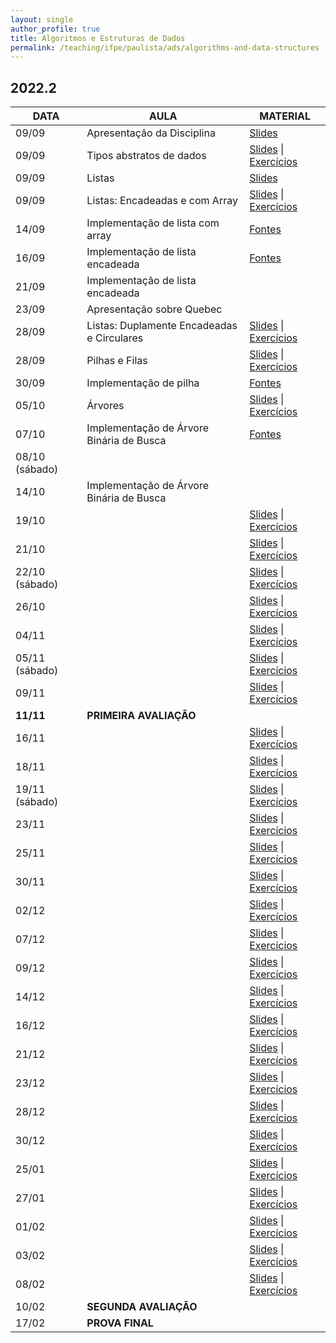 ```yaml
---
layout: single
author_profile: true
title: Algoritmos e Estruturas de Dados
permalink: /teaching/ifpe/paulista/ads/algorithms-and-data-structures
---
```


## 2022.2

|DATA|AULA|MATERIAL|
|---|---|---|
09/09 | Apresentação da Disciplina | <a href="https://docs.google.com/presentation/d/1utzkJQe9_ZvttIXUVgZz3VTyUY8nFANbFP7zwWyr7jI/edit?usp=sharing" target="_blank">Slides</a>  |
09/09 | Tipos abstratos de dados | <a href="" target="_blank">Slides</a> \| <a href="" target="_blank">Exercícios</a>  |
09/09 | Listas | <a href="https://docs.google.com/presentation/d/1ZUFWZ_fjOo33FKwGeECGMXMHOEoX6m-NVe8ZRjD1L-s/edit?usp=sharing" target="_blank">Slides</a> |
09/09 | Listas: Encadeadas e com Array | <a href="https://docs.google.com/presentation/d/1mbRrqEPIwCmJb-s2h0hr0W-pRfSgzZ5bplFt7xltOHE/edit?usp=sharing" target="_blank">Slides</a> \| <a href="https://docs.google.com/document/d/16TR08uBOg0DUjbrOgOvvjOTfU3JxrPyE6ee_I8Z3ai0/edit?usp=sharing" target="_blank">Exercícios</a> |
14/09 | Implementação de lista com array | <a href="" target="_blank">Fontes</a> |
16/09 | Implementação de lista encadeada | <a href="" target="_blank">Fontes</a> |
21/09 | Implementação de lista encadeada |  |
23/09 | Apresentação sobre Quebec |  |
28/09 | Listas: Duplamente Encadeadas e Circulares | <a href="https://docs.google.com/presentation/d/1aBnALQyYff_rSZkUQQFlBZw-lZZZa15spBN7MxApSyQ/edit?usp=sharing" target="_blank">Slides</a> \| <a href="https://docs.google.com/document/d/1CBcwxFLk0awTecX5eTEJQVl5eQ3u7TApq_Hoq49XXbw/edit?usp=sharing" target="_blank">Exercícios</a> |
28/09 | Pilhas e Filas | <a href="https://docs.google.com/presentation/d/1HPoSMR_p2_XXGxaN6OZI40bNhi1VA0TOirp4dASOYj0/edit?usp=sharing" target="_blank">Slides</a> \| <a href="" target="_blank">Exercícios</a> |
30/09 | Implementação de pilha | <a href="" target="_blank">Fontes</a> |
05/10 | Árvores | <a href="" target="_blank">Slides</a> \| <a href="" target="_blank">Exercícios</a> |
07/10 | Implementação de Árvore Binária de Busca | <a href="" target="_blank">Fontes</a> |
08/10 (sábado) | |  |
14/10 | Implementação de Árvore Binária de Busca |  |
19/10 | | <a href="" target="_blank">Slides</a> \| <a href="" target="_blank">Exercícios</a> |
21/10 | | <a href="" target="_blank">Slides</a> \| <a href="" target="_blank">Exercícios</a> |
22/10 (sábado) | | <a href="" target="_blank">Slides</a> \| <a href="" target="_blank">Exercícios</a> |
26/10 | | <a href="" target="_blank">Slides</a> \| <a href="" target="_blank">Exercícios</a> |
04/11 | | <a href="" target="_blank">Slides</a> \| <a href="" target="_blank">Exercícios</a> |
05/11 (sábado) | | <a href="" target="_blank">Slides</a> \| <a href="" target="_blank">Exercícios</a> |
09/11 | | <a href="" target="_blank">Slides</a> \| <a href="" target="_blank">Exercícios</a> |
**11/11** | **PRIMEIRA AVALIAÇÃO** |  |
16/11 | | <a href="" target="_blank">Slides</a> \| <a href="" target="_blank">Exercícios</a> |
18/11 | | <a href="" target="_blank">Slides</a> \| <a href="" target="_blank">Exercícios</a> |
19/11 (sábado) | | <a href="" target="_blank">Slides</a> \| <a href="" target="_blank">Exercícios</a> |
23/11 | | <a href="" target="_blank">Slides</a> \| <a href="" target="_blank">Exercícios</a> |
25/11 | | <a href="" target="_blank">Slides</a> \| <a href="" target="_blank">Exercícios</a> |
30/11 | | <a href="" target="_blank">Slides</a> \| <a href="" target="_blank">Exercícios</a> |
02/12 | | <a href="" target="_blank">Slides</a> \| <a href="" target="_blank">Exercícios</a> |
07/12 | | <a href="" target="_blank">Slides</a> \| <a href="" target="_blank">Exercícios</a> |
09/12 | | <a href="" target="_blank">Slides</a> \| <a href="" target="_blank">Exercícios</a> |
14/12 | | <a href="" target="_blank">Slides</a> \| <a href="" target="_blank">Exercícios</a> |
16/12 | | <a href="" target="_blank">Slides</a> \| <a href="" target="_blank">Exercícios</a> |
21/12 | | <a href="" target="_blank">Slides</a> \| <a href="" target="_blank">Exercícios</a> |
23/12 | | <a href="" target="_blank">Slides</a> \| <a href="" target="_blank">Exercícios</a> |
28/12 | | <a href="" target="_blank">Slides</a> \| <a href="" target="_blank">Exercícios</a> |
30/12 | | <a href="" target="_blank">Slides</a> \| <a href="" target="_blank">Exercícios</a> |
25/01 | | <a href="" target="_blank">Slides</a> \| <a href="" target="_blank">Exercícios</a> |
27/01 | | <a href="" target="_blank">Slides</a> \| <a href="" target="_blank">Exercícios</a> |
01/02 | | <a href="" target="_blank">Slides</a> \| <a href="" target="_blank">Exercícios</a> |
03/02 | | <a href="" target="_blank">Slides</a> \| <a href="" target="_blank">Exercícios</a> |
08/02 | | <a href="" target="_blank">Slides</a> \| <a href="" target="_blank">Exercícios</a> |
10/02 | **SEGUNDA AVALIAÇÃO** |  |
17/02 | **PROVA FINAL** |  |

